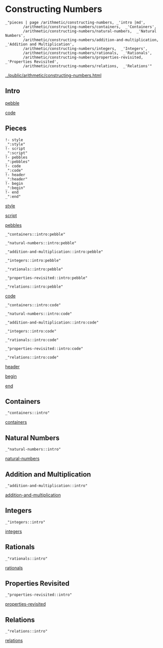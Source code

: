 # Constructing Numbers

    _"pieces | page /arithmetic/constructing-numbers, _'intro |md',
            /arithmetic/constructing-numbers/containers,  _'Containers',
            /arithmetic/constructing-numbers/natural-numbers,  _'Natural Numbers',
            /arithmetic/constructing-numbers/addition-and-multiplication,  _'Addition and Multiplication',
            /arithmetic/constructing-numbers/integers,  _'Integers',
            /arithmetic/constructing-numbers/rationals,  _'Rationals',
            /arithmetic/constructing-numbers/properties-revisited,  _'Properties Revisited',
            /arithmetic/constructing-numbers/relations,  _'Relations'"

[../public/arithmetic/constructing-numbers.html](# "save:")


## Intro

[pebble]()

[code]()

## Pieces

    !- style
    _":style"
    !- script
    _":script"
    !- pebbles
    _":pebbles"
    !- code
    _":code"
    !- header
    _":header"
    !- begin
    _":begin"
    !- end
    _":end"

[style]() 

[script]()

[pebbles]()

    _"containers::intro:pebble"

    _"natural-numbers::intro:pebble"

    _"addition-and-multiplication::intro:pebble"

    _"integers::intro:pebble"

    _"rationals::intro:pebble"

    _"properties-revisited::intro:pebble"

    _"relations::intro:pebble"


[code]()

    _"containers::intro:code"

    _"natural-numbers::intro:code"

    _"addition-and-multiplication::intro:code"

    _"integers::intro:code"

    _"rationals::intro:code"

    _"properties-revisited::intro:code"

    _"relations::intro:code"


[header]()

[begin]()

[end]()

## Containers

    _"containers::intro"


[containers](pages/arithmetic_constructing-numbers_containers.md "load:")

## Natural Numbers

    _"natural-numbers::intro"


[natural-numbers](pages/arithmetic_constructing-numbers_natural-numbers.md "load:")

## Addition and Multiplication

    _"addition-and-multiplication::intro"


[addition-and-multiplication](pages/arithmetic_constructing-numbers_addition-and-multiplication.md "load:")

## Integers

    _"integers::intro"


[integers](pages/arithmetic_constructing-numbers_integers.md "load:")

## Rationals

    _"rationals::intro"


[rationals](pages/arithmetic_constructing-numbers_rationals.md "load:")

## Properties Revisited

    _"properties-revisited::intro"


[properties-revisited](pages/arithmetic_constructing-numbers_properties-revisited.md "load:")

## Relations

    _"relations::intro"


[relations](pages/arithmetic_constructing-numbers_relations.md "load:")